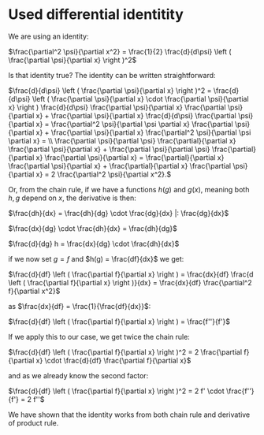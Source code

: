 # Used differential identitity

We are using an identity:

$\frac{\partial^2 \psi}{\partial x^2} = \frac{1}{2} \frac{d}{d\psi} \left ( \frac{\partial \psi}{\partial x} \right )^2$

Is that identity true? The identity can be written straightforward:

$\frac{d}{d\psi} \left ( \frac{\partial \psi}{\partial x} \right )^2 = \frac{d}{d\psi} \left ( \frac{\partial \psi}{\partial x} \cdot \frac{\partial \psi}{\partial x} \right )
        \frac{d}{d\psi} \frac{\partial \psi}{\partial x} \frac{\partial \psi}{\partial x} + \frac{\partial \psi}{\partial x} \frac{d}{d\psi} \frac{\partial \psi}{\partial x} = \frac{\partial^2 \psi}{\partial \psi \partial x} \frac{\partial \psi}{\partial x} + \frac{\partial \psi}{\partial x} \frac{\partial^2 \psi}{\partial \psi \partial x} = \\
        \frac{\partial \psi}{\partial \psi} \frac{\partial}{\partial x} \frac{\partial \psi}{\partial x} + \frac{\partial \psi}{\partial \psi} \frac{\partial}{\partial x} \frac{\partial \psi}{\partial x} = \frac{\partial}{\partial x} \frac{\partial \psi}{\partial x} + \frac{\partial}{\partial x} \frac{\partial \psi}{\partial x} = 2 \frac{\partial^2 \psi}{\partial x^2}.$

Or, from the chain rule, if we have a functions $h(g)$ and $g(x)$, meaning both $h,g$ depend on $x$, the derivative is then:
    
$\frac{dh}{dx} = \frac{dh}{dg} \cdot \frac{dg}{dx} |: \frac{dg}{dx}$

$\frac{dx}{dg} \cdot \frac{dh}{dx} = \frac{dh}{dg}$

$\frac{d}{dg} h = \frac{dx}{dg} \cdot \frac{dh}{dx}$


if we now set $g = f$ and $h(g) = \frac{df}{dx}$ we get:

$\frac{d}{df} \left ( \frac{\partial f}{\partial x} \right ) = \frac{dx}{df} \frac{d \left ( \frac{\partial f}{\partial x} \right )}{dx} = \frac{dx}{df} \frac{\partial^2 f}{\partial x^2}$

as $\frac{dx}{df} = \frac{1}{\frac{df}{dx}}$:

$\frac{d}{df} \left ( \frac{\partial f}{\partial x} \right ) = \frac{f''}{f'}$

If we apply this to our case, we get twice the chain rule:

$\frac{d}{df} \left ( \frac{\partial f}{\partial x} \right )^2 = 2 \frac{\partial f}{\partial x} \cdot \frac{d}{df} \frac{\partial f}{\partial x}$

and as we already know the second factor:

$\frac{d}{df} \left ( \frac{\partial f}{\partial x} \right )^2 = 2 f' \cdot \frac{f''}{f'} = 2 f''$

We have shown that the identity works from both chain rule and derivative of product rule.

